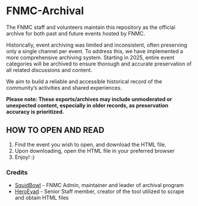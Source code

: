 # FNMC-Archival
The FNMC staff and volunteers maintain this repository as the official archive for both past and future events hosted by FNMC.

Historically, event archiving was limited and inconsistent, often preserving only a single channel per event. To address this, we have implemented a more comprehensive archiving system. Starting in 2025, entire event categories will be archived to ensure thorough and accurate preservation of all related discussions and content.

We aim to build a reliable and accessible historical record of the community’s activities and shared experiences.

**Please note: These exports/archives may include unmoderated or unexpected content, especially in older records, as preservation accuracy is prioritized.**

## HOW TO OPEN AND READ
1. Find the event you wish to open, and download the HTML file.
2. Upon downloading, open the HTML file in your preferred browser
3. Enjoy! :)

### Credits
* [SquidBowl](https://squidbowl.carrd.co/) - FNMC Admin, maintainer and leader of archival program
* [HeroEyad](https://heroeyad.xyz/) - Senior Staff member, creator of the tool utilized to scrape and obtain HTML files
